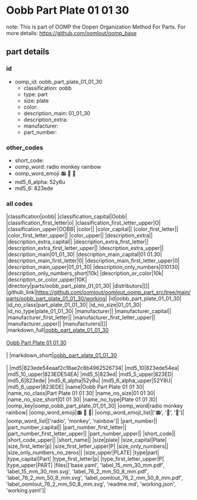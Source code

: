 # Oobb Part Plate 01 01 30  

note: This is part of OOMP the Oopen Organization Method For Parts. For more details: https://github.com/oomlout/oomp_base

##  part details





### id
* oomp_id: oobb_part_plate_01_01_30
  * classification: oobb
  * type: part
  * size: plate
  * color: 
  * description_main: 01_01_30
  * description_extra: 
  * manufacturer: 
  * part_number: 

### other_codes
* short_code: 
* oomp_word: radio monkey rainbow
* oomp_word_emoji :radio: :monkey: :rainbow:
* md5_6_alpha: 52y8u
* md5_6: 823ede

### all codes 
|classification|oobb|
|classification_capital|Oobb|
|classification_first_letter|o|
|classification_first_letter_upper|O|
|classification_upper|OOBB|
|color||
|color_capital||
|color_first_letter||
|color_first_letter_upper||
|color_upper||
|description_extra||
|description_extra_capital||
|description_extra_first_letter||
|description_extra_first_letter_upper||
|description_extra_upper||
|description_main|01_01_30|
|description_main_capital|01 01.30|
|description_main_first_letter|0|
|description_main_first_letter_upper|0|
|description_main_upper|01_01_30|
|description_only_numbers|010130|
|description_only_numbers_short|10k|
|description_or_color|10k|
|description_or_color_upper|10K|
|directory|parts/oobb_part_plate_01_01_30|
|distributors|[]|
|github_link|https://github.com/oomlout/oomlout_oomp_part_src/tree/main/parts/oobb_part_plate_01_01_30/working|
|id|oobb_part_plate_01_01_30|
|id_no_class|part_plate_01_01_30|
|id_no_size|01_01_30|
|id_no_type|plate_01_01_30|
|manufacturer||
|manufacturer_capital||
|manufacturer_first_letter||
|manufacturer_first_letter_upper||
|manufacturer_upper||
|manufacturers|[]|
|markdown_full|[oobb_part_plate_01_01_30](https://github.com/oomlout/oomlout_oomp_part_src/tree/main/parts/oobb_part_plate_01_01_30/working)<br>[](https://github.com/oomlout/oomlout_oomp_part_src/tree/main/parts/oobb_part_plate_01_01_30/working)<br>[Oobb Part Plate 01 01 30](https://github.com/oomlout/oomlout_oomp_part_src/tree/main/parts/oobb_part_plate_01_01_30/working)<br><br>|
|markdown_short|[oobb_part_plate_01_01_30](https://github.com/oomlout/oomlout_oomp_part_src/tree/main/parts/oobb_part_plate_01_01_30/working)<br><br>|
|md5|823ede54eaaf2c18ae2c8b4962526734|
|md5_10|823ede54ea|
|md5_10_upper|823EDE54EA|
|md5_5|823ed|
|md5_5_upper|823ED|
|md5_6|823ede|
|md5_6_alpha|52y8u|
|md5_6_alpha_upper|52Y8U|
|md5_6_upper|823EDE|
|name|Oobb Part Plate 01 01 30|
|name_no_class|Part Plate 01 01 30|
|name_no_size|01 01 30|
|name_no_size_short|01 01 30|
|name_no_type|Plate 01 01 30|
|oomp_key|oomp_oobb_part_plate_01_01_30|
|oomp_word|radio monkey rainbow|
|oomp_word_emoji|:radio: :monkey: :rainbow:|
|oomp_word_emoji_list|[':radio:', ':monkey:', ':rainbow:']|
|oomp_word_list|['radio', 'monkey', 'rainbow']|
|part_number||
|part_number_capital||
|part_number_first_letter||
|part_number_first_letter_upper||
|part_number_upper||
|short_code||
|short_code_upper||
|short_name||
|size|plate|
|size_capital|Plate|
|size_first_letter|p|
|size_first_letter_upper|P|
|size_only_numbers||
|size_only_numbers_no_zeros||
|size_upper|PLATE|
|type|part|
|type_capital|Part|
|type_first_letter|p|
|type_first_letter_upper|P|
|type_upper|PART|
|files|['base.yaml', 'label_15_mm_30_mm.pdf', 'label_15_mm_30_mm.svg', 'label_76_2_mm_50_8_mm.pdf', 'label_76_2_mm_50_8_mm.svg', 'label_oomlout_76_2_mm_50_8_mm.pdf', 'label_oomlout_76_2_mm_50_8_mm.svg', 'readme.md', 'working.json', 'working.yaml']|
